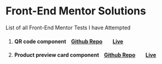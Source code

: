 # Front-End Mentor Solutions
List of all Front-End Mentor Tests I have Attempted

1. #### QR code component   &ensp;    [Github Repo](https://github.com/makumi10/Mobile-first-solution-using-CSS-Grid-and-Flexbox)     &ensp;&ensp;&ensp;   [Live](https://frontendmentortst1.netlify.app)

2. #### Product preview card component   &ensp;    [Github Repo](https://github.com/makumi10/Product-Preview-Card)     &ensp;&ensp;&ensp;   [Live](https://frontendmentortst2.netlify.app)
